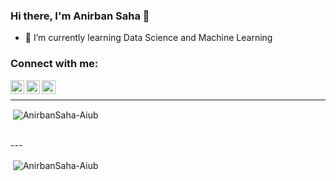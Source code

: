 ### Hi there, I'm Anirban Saha 👋


- 🌱 I’m currently learning Data Science and Machine Learning

### Connect with me:

[<img align="left" alt="Anirban | Twitter" width="22px" src="https://cdn.jsdelivr.net/npm/simple-icons@v3/icons/twitter.svg" />][twitter]
[<img align="left" alt="Anirban | LinkedIn" width="22px" src="https://cdn.jsdelivr.net/npm/simple-icons@v3/icons/linkedin.svg" />][linkedin]
[<img align="left" alt="Anirban | Instagram" width="22px" src="https://cdn.jsdelivr.net/npm/simple-icons@v3/icons/instagram.svg" />][instagram]

<br />



---



<p>&nbsp;<img align="center" src="https://github-readme-stats.vercel.app/api?username=AnirbanSaha-Aiub&show_icons=true&locale=en" alt="AnirbanSaha-Aiub" /></p>
<br />
---
<p>&nbsp;<img align="center" src="https://github-readme-stats.vercel.app/api/top-langs/?username=AnirbanSaha-Aiub&layout=compact" alt="AnirbanSaha-Aiub" /></p>





[twitter]: https://twitter.com/AnirbanSahaAnik
[instagram]:https://www.instagram.com/anirban.me/
[linkedin]: https://www.linkedin.com/in/anirban-saha-anik/
